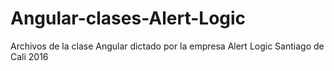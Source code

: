 # Angular-clases-Alert-Logic
Archivos de la clase Angular dictado por la empresa Alert Logic Santiago de Cali 2016
